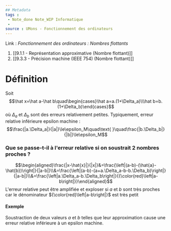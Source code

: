 ```yaml
---
## Metadata
tags : 
 - Note_done Note_WIP Informatique
 - 
source : UMons - Fonctionnement des ordinateurs
---
```


Link :
_Fonctionnement des ordinateurs : Nombres flottants_
1. [[9.1.1 - Représentation approximative (Nombre flottant)]]
2. [[9.3.3 - Précision machine (IEEE 754) (Nombre flottant)]]

# Définition
Soit $$\hat x=\hat a-\hat b\quad\begin{cases}\hat a=a.(1+\Delta_a)\\\hat b=b.(1+\Delta_b)\end{cases}$$ où $\Delta_a$ et $\Delta_b$ sont des erreurs relativement petites. Typiquement, erreur relative inférieure epsilon machine : $$\frac{|a.\Delta_a|}{|a|}\le\epsilon_M\quad\text{  }\quad\frac{|b.\Delta_b|}{|b|}\le\epsilon_M$$
### Que se passe-t-il à l'erreur relative si on soustrait 2 nombres proches ?
$$\begin{aligned}\frac{|x-\hat{x}|}{|x|}&=\frac{\left|(a-b)-(\hat{a}-\hat{b})\right|}{|a-b|}\\&=\frac{\left|(a-b)-(a+a.\Delta_a-b-b.\Delta_b)\right|}{|a-b|}\\&=\frac{\left|a.\Delta_a-b.\Delta_b\right|}{{\color{red}\left|a-b\right|}}\end{aligned}$$ L'erreur relative peut être amplifiée et exploser si $a$ et $b$ sont très proches car le dénominateur ${\color{red}\left|a-b\right|}$ est très petit
#### Exemple
Soustraction de deux valeurs $a$ et $b$ telles que leur approximation cause une erreur relative inférieure à un epsilon machine.